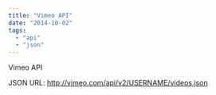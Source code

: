 ```yaml
---
title: "Vimeo API"
date: "2014-10-02"
tags: 
  - "api"
  - "json"
---
```


Vimeo API

JSON URL: http://vimeo.com/api/v2/USERNAME/videos.json
